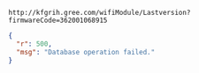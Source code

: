 `http://kfgrih.gree.com/wifiModule/Lastversion?firmwareCode=362001068915`

```json
{
  "r": 500,
  "msg": "Database operation failed."
}
```
